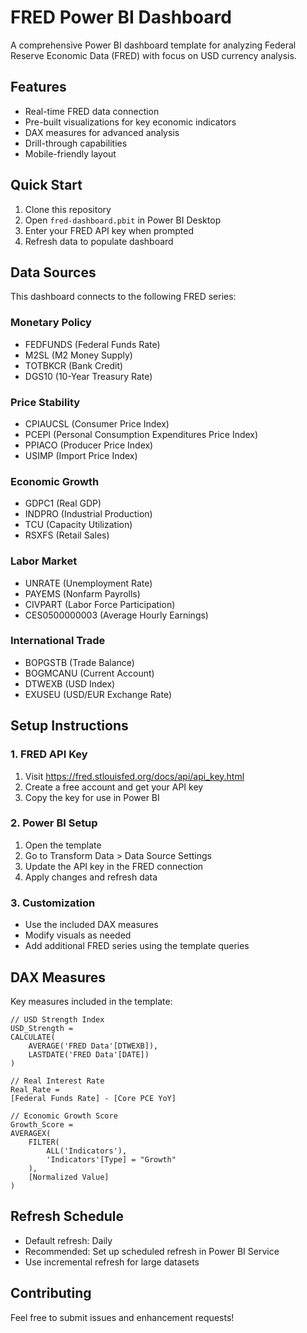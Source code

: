 # FRED Power BI Dashboard

A comprehensive Power BI dashboard template for analyzing Federal Reserve Economic Data (FRED) with focus on USD currency analysis.

## Features

- Real-time FRED data connection
- Pre-built visualizations for key economic indicators
- DAX measures for advanced analysis
- Drill-through capabilities
- Mobile-friendly layout

## Quick Start

1. Clone this repository
2. Open `fred-dashboard.pbit` in Power BI Desktop
3. Enter your FRED API key when prompted
4. Refresh data to populate dashboard

## Data Sources

This dashboard connects to the following FRED series:

### Monetary Policy
- FEDFUNDS (Federal Funds Rate)
- M2SL (M2 Money Supply)
- TOTBKCR (Bank Credit)
- DGS10 (10-Year Treasury Rate)

### Price Stability
- CPIAUCSL (Consumer Price Index)
- PCEPI (Personal Consumption Expenditures Price Index)
- PPIACO (Producer Price Index)
- USIMP (Import Price Index)

### Economic Growth
- GDPC1 (Real GDP)
- INDPRO (Industrial Production)
- TCU (Capacity Utilization)
- RSXFS (Retail Sales)

### Labor Market
- UNRATE (Unemployment Rate)
- PAYEMS (Nonfarm Payrolls)
- CIVPART (Labor Force Participation)
- CES0500000003 (Average Hourly Earnings)

### International Trade
- BOPGSTB (Trade Balance)
- BOGMCANU (Current Account)
- DTWEXB (USD Index)
- EXUSEU (USD/EUR Exchange Rate)

## Setup Instructions

### 1. FRED API Key
1. Visit https://fred.stlouisfed.org/docs/api/api_key.html
2. Create a free account and get your API key
3. Copy the key for use in Power BI

### 2. Power BI Setup
1. Open the template
2. Go to Transform Data > Data Source Settings
3. Update the API key in the FRED connection
4. Apply changes and refresh data

### 3. Customization
- Use the included DAX measures
- Modify visuals as needed
- Add additional FRED series using the template queries

## DAX Measures

Key measures included in the template:

```
// USD Strength Index
USD_Strength = 
CALCULATE(
    AVERAGE('FRED Data'[DTWEXB]),
    LASTDATE('FRED Data'[DATE])
)

// Real Interest Rate
Real_Rate = 
[Federal Funds Rate] - [Core PCE YoY]

// Economic Growth Score
Growth_Score = 
AVERAGEX(
    FILTER(
        ALL('Indicators'),
        'Indicators'[Type] = "Growth"
    ),
    [Normalized Value]
)
```

## Refresh Schedule

- Default refresh: Daily
- Recommended: Set up scheduled refresh in Power BI Service
- Use incremental refresh for large datasets

## Contributing

Feel free to submit issues and enhancement requests!